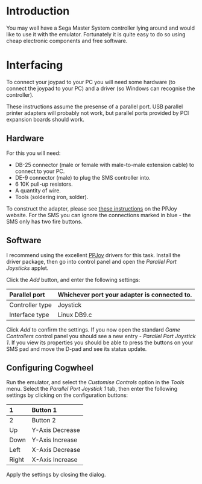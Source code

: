 # Introduction #

You may well have a Sega Master System controller lying around and would like to use it with the emulator. Fortunately it is quite easy to do so using cheap electronic components and free software.

# Interfacing #

To connect your joypad to your PC you will need some hardware (to connect the joypad to your PC) and a driver (so Windows can recognise the controller).

These instructions assume the presense of a parallel port. USB parallel printer adapters will probably not work, but parallel ports provided by PCI expansion boards should work.

## Hardware ##

For this you will need:

  * DB-25 connector (male or female with male-to-male extension cable) to connect to your PC.
  * DE-9 connector (male) to plug the SMS controller into.
  * 6 10K pull-up resistors.
  * A quantity of wire.
  * Tools (soldering iron, solder).

To construct the adapter, please see [these instructions](http://www.geocities.com/deonvdw/Docs/Diagrams/LinuxDB9c.htm) on the PPJoy website. For the SMS you can ignore the connections marked in blue - the SMS only has two fire buttons.

## Software ##

I recommend using the excellent [PPJoy](http://www.simtel.net/product.download.php?id=75176) drivers for this task. Install the driver package, then go into control panel and open the _Parallel Port Joysticks_ applet.

Click the _Add_ button, and enter the following settings:

| Parallel port  | Whichever port your adapter is connected to. |
|:---------------|:---------------------------------------------|
| Controller type | Joystick                                     |
| Interface type | Linux DB9.c                                  |

Click _Add_ to confirm the settings. If you now open the standard _Game Controllers_ control panel you should see a new entry - _Parallel Port Joystick 1_. If you view its properties you should be able to press the buttons on your SMS pad and move the D-pad and see its status update.

## Configuring Cogwheel ##

Run the emulator, and select the _Customise Controls_ option in the _Tools_ menu. Select the _Parallel Port Joystick 1_ tab, then enter the following settings by clicking on the configuration buttons:

| 1 | Button 1 |
|:--|:---------|
| 2 | Button 2 |
| Up | Y-Axis Decrease |
| Down | Y-Axis Increase |
| Left | X-Axis Decrease |
| Right | X-Axis Increase |

Apply the settings by closing the dialog.